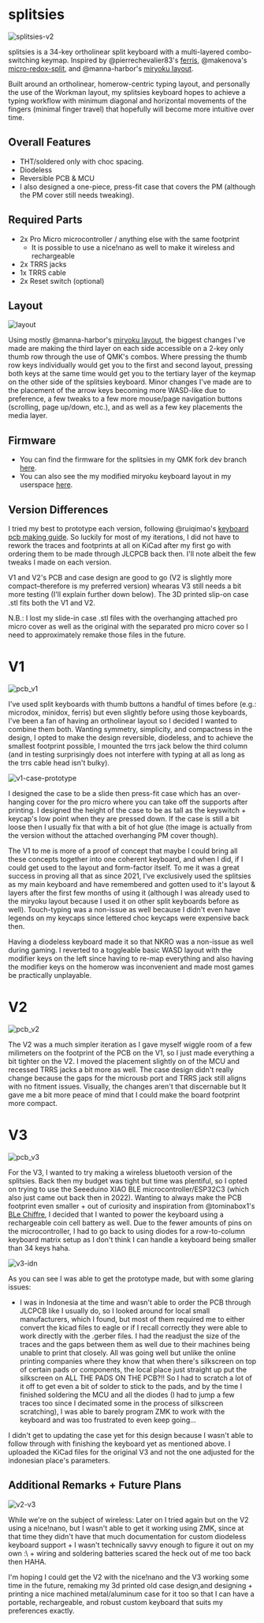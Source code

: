 # splitsies
![splitsies-v2](splitsies_v2/docs/splitsies-v2.jpg)

splitsies is a 34-key ortholinear split keyboard with a multi-layered combo-switching keymap. Inspired by @pierrechevalier83's [ferris](https://github.com/pierrechevalier83/ferris), @makenova's [micro-redox-split](https://github.com/makenova/micro_redox/tree/main/micro_redox_split), and @manna-harbor's [miryoku layout](https://github.com/manna-harbour/miryoku/). 

Built around an ortholinear, homerow-centric typing layout, and personally the use of the Workman layout, my splitsies keyboard hopes to achieve a typing workflow with minimum diagonal and horizontal movements of the fingers (minimal finger travel) that hopefully will become more intuitive over time. 

## Overall Features
- THT/soldered only with choc spacing.
- Diodeless
- Reversible PCB & MCU
- I also designed a one-piece, press-fit case that covers the PM (although the PM cover still needs tweaking).

## Required Parts
- 2x Pro Micro microcontroller / anything else with the same footprint
  - It is possible to use a nice!nano as well to make it wireless and rechargeable
- 2x TRRS jacks
- 1x TRRS cable
- 2x Reset switch (optional)

## Layout
![layout](layout.png)

Using mostly @manna-harbor's [miryoku layout](https://github.com/manna-harbour/miryoku/), the biggest changes I've made are making the third layer on each side accessible on a 2-key only thumb row through the use of QMK's combos. Where pressing the thumb row keys individually would get you to the first and second layout, pressing both keys at the same time would get you to the tertiary layer of the keymap on the other side of the splitsies keyboard. Minor changes I've made are to the placement of the arrow keys becoming more WASD-like due to preference, a few tweaks to a few more mouse/page navigation buttons (scrolling, page up/down, etc.), and as well as a few key placements the media layer.

## Firmware
- You can find the firmware for the splitsies in my QMK fork dev branch [here](https://github.com/spikeydee/qmk_firmware/tree/spikeydee_dev/keyboards/splitsies/).
- You can also see the my modified miryoku keyboard layout in my userspace [here](https://github.com/spikeydee/qmk_firmware/tree/spikeydee_dev/users/spikeydee).

## Version Differences
I tried my best to prototype each version, following @ruiqimao's [keyboard pcb making guide](https://github.com/ruiqimao/keyboard-pcb-guide). So luckily for most of my iterations, I did not have to rework the traces and footprints at all on KiCad after my first go with ordering them to be made through JLCPCB back then. I'll note albeit the few tweaks I made on each version.

V1 and V2's PCB and case design are good to go (V2 is slightly more compact–therefore is my preferred version) whearas V3 still needs a bit more testing (I'll explain further down below). The 3D printed slip-on case .stl fits both the V1 and V2. 

N.B.: I lost my slide-in case .stl files with the overhanging attached pro micro cover as well as the original with the separated pro micro cover so I need to approximately remake those files in the future.

# V1
![pcb_v1](splitsies_v1/docs/pcb_v1.png)

I've used split keyboards with thumb buttons a handful of times before (e.g.: microdox, minidox, ferris) but even slightly before using those keyboards, I've been a fan of having an ortholinear layout so I decided I wanted to combine them both. Wanting symmetry, simplicity, and compactness in the design, I opted to make the design reversible, diodeless, and to achieve the smallest footprint possible, I mounted the trrs jack below the third column (and in testing surprisingly does not interfere with typing at all as long as the trrs cable head isn't bulky).

![v1-case-prototype](splitsies_v1/docs/v1-case-prototype.jpg)

I designed the case to be a slide then press-fit case which has an over-hanging cover for the pro micro where you can take off the supports after printing. I designed the height of the case to be as tall as the keyswitch + keycap's low point when they are pressed down. If the case is still a bit loose then I usually fix that with a bit of hot glue (the image is actually from the version without the attached overhanging PM cover though).

The V1 to me is more of a proof of concept that maybe I could bring all these concepts together into one coherent keyboard, and when I did, if I could get used to the layout and form-factor itself. To me it was a great success in proving all that as since 2021, I've exclusively used the splitsies as my main keyboard and have remembered and gotten used to it's layout & layers after the first few months of using it (although I was already used to the miryoku layout because I used it on other split keyboards before as well). Touch-typing was a non-issue as well because I didn't even have legends on my keycaps since lettered choc keycaps were expensive back then. 

Having a diodeless keyboard made it so that NKRO was a non-issue as well during gaming. I reverted to a toggleable basic WASD layout with the modifier keys on the left since having to re-map everything and also having the modifier keys on the homerow was inconvenient and made most games be practically unplayable.

# V2
![pcb_v2](splitsies_v2/docs/pcb_v2.png)

The V2 was a much simpler iteration as I gave myself wiggle room of a few milimeters on the footprint of the PCB on the V1, so I just made everything a bit tighter on the V2. I moved the placement slightly on of the MCU and recessed TRRS jacks a bit more as well. The case design didn't really change because the gaps for the microusb port and TRRS jack still aligns with no fitment issues. Visually, the changes aren't that discernable but It gave me a bit more peace of mind that I could make the board footprint more compact.

# V3
![pcb_v3](splitsies_v3/docs/pcb_v3.png)

For the V3, I wanted to try making a wireless bluetooth version of the splitsies. Back then my budget was tight but time was plentiful, so I opted on trying to use the Seeeduino XIAO BLE microcontroller/ESP32C3 (which also just came out back then in 2022). Wanting to always make the PCB footprint even smaller + out of curiosity and inspiration from @tominabox1's [BLe Chiffre](https://geekhack.org/index.php?topic=111207.0), I decided that I wanted to power the keyboard using a rechargeable coin cell battery as well. Due to the fewer amounts of pins on the microcontroller, I had to go back to using diodes for a row-to-column keyboard matrix setup as I don't think I can handle a keyboard being smaller than 34 keys haha.

![v3-idn](splitsies_v3/docs/v3-idn.JPEG)

As you can see I was able to get the prototype made, but with some glaring issues: 
- I was in Indonesia at the time and wasn't able to order the PCB through JLCPCB like I usually do, so I looked around for local small manufacturers, which I found, but most of them required me to either convert the kicad files to eagle or if I recall correctly they were able to work directly with the .gerber files. I had the readjust the size of the traces and the gaps between them as well due to their machines being unable to print that closely. All was going well but unlike the online printing companies where they know that when there's silkscreen on top of certain pads or components, the local place just straight up put the silkscreen on ALL THE PADS ON THE PCB?!! So I had to scratch a lot of it off to get even a bit of solder to stick to the pads, and by the time I finished soldering the MCU and all the diodes (I had to jump a few traces too since I decimated some in the process of silkscreen scratching), I was able to barely program ZMK to work with the keyboard and was too frustrated to even keep going...

I didn't get to updating the case yet for this design because I wasn't able to follow through with finishing the keyboard yet as mentioned above. I uploaded the KiCad files for the original V3 and not the one adjusted for the indonesian place's parameters.

## Additional Remarks + Future Plans
![v2-v3](splitsies_v3/docs/v2-v3.JPEG)

While we're on the subject of wireless: Later on I tried again but on the V2 using a nice!nano, but I wasn't able to get it working using ZMK, since at that time they didn't have that much documentation for custom diodeless keyboard support + I wasn't technically savvy enough to figure it out on my own :\ + wiring and soldering batteries scared the heck out of me too back then HAHA.

I'm hoping I could get the V2 with the nice!nano and the V3 working some time in the future, remaking my 3d printed old case design,and designing + printing a nice machined metal/aluminum case for it too so that I can have a portable, rechargeable, and robust custom keyboard that suits my preferences exactly.
